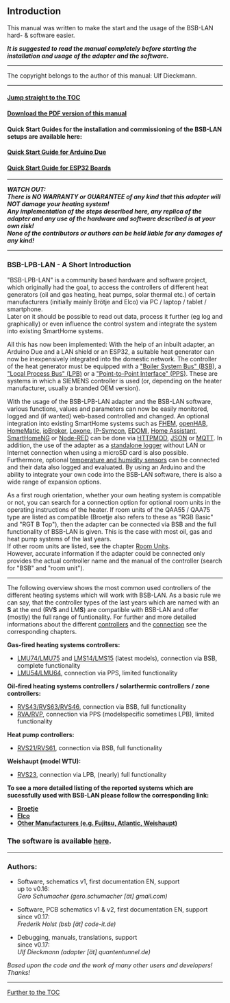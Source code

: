 ## Introduction

This manual was written to make the start and the usage of the BSB-LAN hard- & software easier.  

***It is suggested to read the manual completely before starting the installation and usage of the adapter and the software.***    
    
---  
  
The copyright belongs to the author of this manual: Ulf Dieckmann.
  
---  
    
#### [Jump straight to the TOC](toc.md)      

#### [Download the PDF version of this manual](https://github.com/1coderookie/BSB-LPB-LAN_EN/raw/master/BSB-LPB-LAN-manual.pdf)     

#### Quick Start Guides for the installation and commissioning of the BSB-LAN setups are available here:  
#### [Quick Start Guide for Arduino Due](QSD_DUE.md)  
#### [Quick Start Guide for ESP32 Boards](QSG_ESP32.md)  



---  
***WATCH OUT:  
There is NO WARRANTY or GUARANTEE of any kind that this adapter will NOT damage your heating system!  
Any implementation of the steps described here, any replica of the adapter and any use of the hardware and software described is at your own risk!  
None of the contributors or authors can be held liable for any damages of any kind!***   

---
  
### BSB-LPB-LAN - A Short Introduction

"BSB-LPB-LAN" is a community based hardware and software project, which originally had the goal, to access the controllers of different heat generators (oil and gas heating, heat pumps, solar thermal etc.) of certain manufacturers (initially mainly Brötje and Elco) via PC / laptop / tablet / smartphone.  
Later on it should be possible to read out data, process it further (eg log and graphically) or even influence the control system and integrate the system into existing SmartHome systems.
    
All this has now been implemented:
With the help of an inbuilt adapter, an Arduino Due and a LAN shield or an ESP32, a suitable heat generator can now be inexpensively integrated into the domestic network.
The controller of the heat generator must be equipped with a ["Boiler System Bus" (BSB)](chap10.md#1011-bsb), a ["Local Process Bus" (LPB)](chap10.md#1012-lpb) or a ["Point-to-Point Interface" (PPS)](chap10.md#1013-pps). These are systems in which a SIEMENS controller is used (or, depending on the heater manufacturer, usually a branded OEM version).

With the usage of the BSB-LPB-LAN adapter and the BSB-LAN software, various functions, values and parameters can now be easily monitored, logged and (if wanted) web-based controlled and changed.
An optional integration into existing SmartHome systems such as [FHEM](chap08.md#81-fhem), [openHAB](chap08.md#82-openhab), [HomeMatic](chap08.md#83-homematic-eq3), [ioBroker](chap08.md#84-iobroker), [Loxone](chap08.md#85-loxone), [IP-Symcon](chap08.md#86-ip-symcon), [EDOMI](chap08.md#810-edomi), [Home Assistant](chap08.md#811-home-assistant), [SmartHomeNG](chap08.md#812-smarthomeng) or [Node-RED](chap08.md#813-node-red) can be done via [HTTPMOD](chap08.md#812-integration-via-httpmod-module), [JSON](chap05.md#53-json) or [MQTT](chap05.md#52-mqtt).
In addition, the use of the adapter as a [standalone logger](chap06.md#61-logging-data) without LAN or Internet connection when using a microSD card is also possible.
Furthermore, optional [temperature and humidity sensors](chap07.md#71-usage-of-optional-sensors-dht22-ds18b20-bme280) can be connected and their data also logged and evaluated. By using an Arduino and the ability to integrate your own code into the BSB-LAN software, there is also a wide range of expansion options.

    
As a first rough orientation, whether your own heating system is compatible or not, you can search for a connection option for optional room units in the operating instructions of the heater. If room units of the QAA55 / QAA75 type are listed as compatible (Broetje also refers to these as "RGB Basic" and "RGT B Top"), then the adapter can be connected via BSB and the full functionality of BSB-LAN is given. This is the case with most oil, gas and heat pump systems of the last years.  
If other room units are listed, see the chapter [Room Units](chap10.md#105-conventional-room-units-for-the-listed-controllers).  
However, accurate information if the adapter could be connected only provides the actual controller name and the manual of the controller (search for "BSB" and "room unit").
   
---

The following overview shows the most common used controllers of the different heating systems which will work with BSB-LAN. As a basic rule we can say, that the controller types of the last years which are named with an **S** at the end (RV**S** and LM**S**) are compatible with BSB-LAN and offer (mostly) the full range of funtionality. For further and more detailed informations about the different [controllers](chap10.md#102-detailed-description-of-the-supported-controllers) and the [connection](chap03.md#31-connecting-the-adapter) see the corresponding chapters.  
   
**Gas-fired heating systems controllers:**  
- [LMU74/LMU75](chap10.md#10211-lmu-controllers) and [LMS14/LMS15](chap10.md#10212-lms-controllers) (latest models), connection via BSB, complete functionality  
- [LMU54/LMU64](chap10.md#10211-lmu-controllers), connection via PPS, limited functionality  
   
**Oil-fired heating systems controllers / solarthermic controllers / zone controllers:**  
- [RVS43/RVS63/RVS46](chap10.md#10222-rvs-controllers), connection via BSB, full functionality  
- [RVA/RVP](chap10.md#10221-rva-and-rvp-controllers), connection via PPS (modelspecific sometimes LPB), limited functionality 
   
**Heat pump controllers:**  
- [RVS21/RVS61](chap10.md#10222-rvs-controllers), connection via BSB, full functionality  
   
**Weishaupt (model WTU):**  
- [RVS23](chap10.md#10222-rvs-controllers), connection via LPB, (nearly) full functionality  
   
**To see a more detailed listing of the reported systems which are sucessfully used with BSB-LAN please follow the corresponding link:**  
- **[Broetje](chap11.md#111-broetje)**  
- **[Elco](chap11.md#112-elco)**  
- **[Other Manufacturers (e.g. Fujitsu, Atlantic, Weishaupt)](chap11.md#113-other-manufacturers)**  

  
### The software is available [here](https://github.com/fredlcore/bsb_lan).

---  

### Authors:

-   Software, schematics v1, first documentation EN, support  
    up to v0.16:  
    *Gero Schumacher (gero.schumacher \[ät\] gmail.com)*

-   Software, PCB schematics v1 & v2, first documentation EN, support  
    since v0.17:  
    *Frederik Holst (bsb \[ät\] code-it.de)*

-   Debugging, manuals, translations, support  
    since v0.17:  
    *Ulf Dieckmann (adapter \[ät\] quantentunnel.de)*

*Based upon the code and the work of many other users and developers! Thanks!*  
      
    
---
    
[Further to the TOC](toc.md)  


